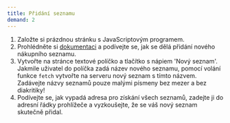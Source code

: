 ```yaml
---
title: Přidání seznamu
demand: 2
---
```


1. Založte si prázdnou stránku s JavaScriptovým programem. 
1. Prohlédněte si [dokumentaci](https://apps.kodim.cz/daweb/shoplist/) a podívejte se, jak se dělá přidání nového nákupního seznamu.
1. Vytvořte na stránce textové políčko a tlačítko s nápiem 'Nový seznam'. Jakmile uživatel do políčka zadá název nového seznamu, pomocí volání funkce `fetch` vytvořte na serveru nový seznam s tímto názvem. Zadávejte názvy seznamů pouze malými písmeny bez mezer a bez diakritiky!
1. Podívejte se, jak vypadá adresa pro získání všech seznamů, zadejte ji do adresní řádky prohlížeče a vyzkoušejte, že se váš nový seznam skutečně přidal.

